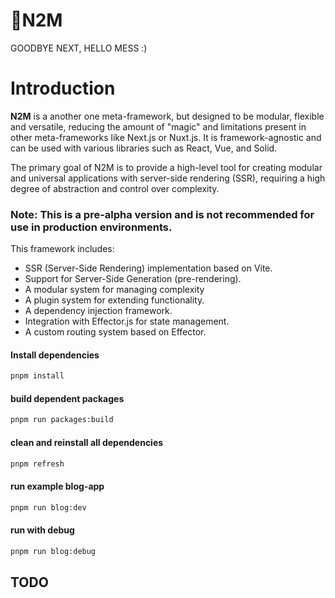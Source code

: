 # 👋N2M
GOODBYE NEXT, HELLO MESS :)

# Introduction

**N2M** is a another one meta-framework, but designed to be modular, flexible and versatile, reducing the amount of "magic" and limitations present in other meta-frameworks like Next.js or Nuxt.js. It is framework-agnostic and can be used with various libraries such as React, Vue, and Solid.

The primary goal of N2M is to provide a high-level tool for creating modular and universal applications with server-side rendering (SSR), requiring a high degree of abstraction and control over complexity.

###  **Note:** This is a pre-alpha version and is not recommended for use in production environments.

This framework includes:

- SSR (Server-Side Rendering) implementation based on Vite.
- Support for Server-Side Generation (pre-rendering).
- A modular system for managing complexity
- A plugin system for extending functionality.
- A dependency injection framework.
- Integration with Effector.js for state management.
- A custom routing system based on Effector.


#### Install dependencies
```bash
pnpm install
```

#### build dependent packages
```bash
pnpm run packages:build
```

#### clean and reinstall all dependencies
```bash
pnpm refresh
```

#### run example blog-app
```bash
pnpm run blog:dev
```

#### run with debug
```bash
pnpm run blog:debug
```


## TODO